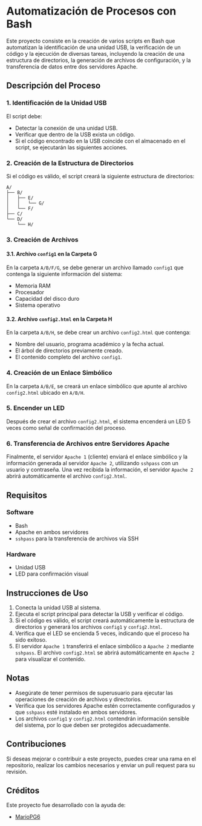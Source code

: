 # Automatización de Procesos con Bash

Este proyecto consiste en la creación de varios scripts en Bash que automatizan la identificación de una unidad USB, la verificación de un código y la ejecución de diversas tareas, 
incluyendo la creación de una estructura de directorios, la generación de archivos de configuración, y la transferencia de datos entre dos servidores Apache.

## Descripción del Proceso

### 1. Identificación de la Unidad USB
El script debe:
- Detectar la conexión de una unidad USB.
- Verificar que dentro de la USB exista un código.
- Si el código encontrado en la USB coincide con el almacenado en el script, se ejecutarán las siguientes acciones.

### 2. Creación de la Estructura de Directorios
Si el código es válido, el script creará la siguiente estructura de directorios:

```plaintext
A/
├── B/
│   ├── E/
│   │   └── G/
│   └── F/
├── C/
└── D/
    └── H/

```

### 3. Creación de Archivos

#### 3.1. Archivo `config1` en la Carpeta G
En la carpeta `A/B/F/G`, se debe generar un archivo llamado `config1` que contenga la siguiente información del sistema:
- Memoria RAM
- Procesador
- Capacidad del disco duro
- Sistema operativo

#### 3.2. Archivo `config2.html` en la Carpeta H
En la carpeta `A/B/H`, se debe crear un archivo `config2.html` que contenga:
- Nombre del usuario, programa académico y la fecha actual.
- El árbol de directorios previamente creado.
- El contenido completo del archivo `config1`.

### 4. Creación de un Enlace Simbólico
En la carpeta `A/B/E`, se creará un enlace simbólico que apunte al archivo `config2.html` ubicado en `A/B/H`.

### 5. Encender un LED
Después de crear el archivo `config2.html`, el sistema encenderá un LED 5 veces como señal de confirmación del proceso.

### 6. Transferencia de Archivos entre Servidores Apache
Finalmente, el servidor `Apache 1` (cliente) enviará el enlace simbólico y la información generada al servidor `Apache 2`, utilizando `sshpass` con un usuario y contraseña. Una vez recibida la información, el servidor `Apache 2` abrirá automáticamente el archivo `config2.html`.

## Requisitos

### Software
- Bash
- Apache en ambos servidores
- `sshpass` para la transferencia de archivos vía SSH

### Hardware
- Unidad USB
- LED para confirmación visual

## Instrucciones de Uso

1. Conecta la unidad USB al sistema.
2. Ejecuta el script principal para detectar la USB y verificar el código.
3. Si el código es válido, el script creará automáticamente la estructura de directorios y generará los archivos `config1` y `config2.html`.
4. Verifica que el LED se encienda 5 veces, indicando que el proceso ha sido exitoso.
5. El servidor `Apache 1` transferirá el enlace simbólico a `Apache 2` mediante `sshpass`. El archivo `config2.html` se abrirá automáticamente en `Apache 2` para visualizar el contenido.

## Notas

- Asegúrate de tener permisos de superusuario para ejecutar las operaciones de creación de archivos y directorios.
- Verifica que los servidores Apache estén correctamente configurados y que `sshpass` esté instalado en ambos servidores.
- Los archivos `config1` y `config2.html` contendrán información sensible del sistema, por lo que deben ser protegidos adecuadamente.

## Contribuciones

Si deseas mejorar o contribuir a este proyecto, puedes crear una rama en el repositorio, realizar los cambios necesarios y enviar un pull request para su revisión.

## Créditos

Este proyecto fue desarrollado con la ayuda de:

- [MarioPG6](https://github.com/MarioPG6)




